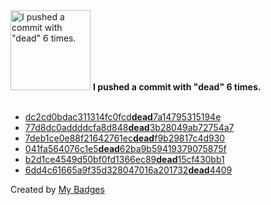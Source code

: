 <img src="https://my-badges.github.io/my-badges/dead-commit.png" alt="I pushed a commit with &quot;dead&quot; 6 times." title="I pushed a commit with &quot;dead&quot; 6 times." width="128">
<strong>I pushed a commit with &quot;dead&quot; 6 times.</strong>
<br><br>

- <a href="https://github.com/eryajf/tu/commit/dc2cd0bdac311314fc0fcddead7a14795315194e">dc2cd0bdac311314fc0fcd<strong>dead</strong>7a14795315194e</a>
- <a href="https://github.com/eryajf/tu/commit/77d8dc0addddcfa8d848dead3b28049ab72754a7">77d8dc0addddcfa8d848<strong>dead</strong>3b28049ab72754a7</a>
- <a href="https://github.com/opsre/go-ldap-admin/commit/7deb1ce0e88f21642761ecdeadf9b29817c4d930">7deb1ce0e88f21642761ec<strong>dead</strong>f9b29817c4d930</a>
- <a href="https://github.com/opsre/Thanks-Mirror/commit/041fa564076c1e5dead62ba9b59419379075875f">041fa564076c1e5<strong>dead</strong>62ba9b59419379075875f</a>
- <a href="https://github.com/eryajf/eryajf/commit/b2d1ce4549d50bf0fd1366ec89dead15cf430bb1">b2d1ce4549d50bf0fd1366ec89<strong>dead</strong>15cf430bb1</a>
- <a href="https://github.com/eryajf/eryajf/commit/6dd4c61665a9f35d328047016a201732dead4409">6dd4c61665a9f35d328047016a201732<strong>dead</strong>4409</a>


Created by <a href="https://github.com/my-badges/my-badges">My Badges</a>